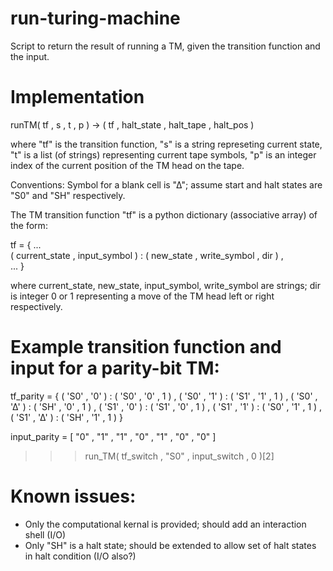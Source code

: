 # run-turing-machine
Script to return the result of running a TM, given the transition function and the input.

# Implementation
runTM( tf , s , t , p ) -> ( tf , halt_state , halt_tape , halt_pos )                     
                                                                                         
where "tf" is the transition function, "s" is a string represeting current state, "t" is a list (of strings) representing current tape symbols, "p" is an integer index of the current position of the TM head on the tape.                                                                            
                                                                                        
Conventions: Symbol for a blank cell is "∆"; assume start and halt states are "S0" and "SH" respectively.                                                  
                                                                                        
The TM transition function "tf" is a python dictionary (associative array) of the form:                                                        
                                                                                        
tf = { ...                                                                              
      ( current_state , input_symbol ) : ( new_state , write_symbol , dir ) ,           
      ... }                                                                             
                                                                                        
where current_state, new_state, input_symbol, write_symbol are strings; dir is integer 0 or 1 representing a move of the TM head left or right respectively.                                                             
                                                                                        
# Example transition function and input for a parity-bit TM:                              

tf_parity = { ( 'S0' , '0' ) : ( 'S0' , '0' , 1 ) ,
              ( 'S0' , '1' ) : ( 'S1' , '1' , 1 ) ,
              ( 'S0' , '∆' ) : ( 'SH' , '0' , 1 ) ,
              ( 'S1' , '0' ) : ( 'S1' , '0' , 1 ) ,
              ( 'S1' , '1' ) : ( 'S0' , '1' , 1 ) ,
              ( 'S1' , '∆' ) : ( 'SH' , '1' , 1 ) }

input_parity = [ "0" , "1" , "1" , "0" , "1" , "0" , "0" ]

>>> run_TM( tf_switch , "S0" , input_switch , 0 )[2]

# Known issues:
- Only the computational kernal is provided; should add an interaction shell (I/O)
- Only "SH" is a halt state; should be extended to allow set of halt states in halt condition (I/O also?)
